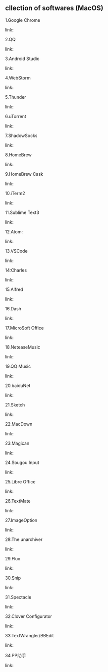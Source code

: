 cllection of softwares (MacOS)
---

1.Google Chrome

link:

2.QQ

link:

3.Android Studio

link:

4.WebStorm

link:

5.Thunder

link:

6.uTorrent

link:

7.ShadowSocks

link:

8.HomeBrew

link:

9.HomeBrew Cask

link:

10.iTerm2

link:

11.Sublime Text3

link:

12.Atom:

link:

13.VSCode

link:

14:Charles

link:

15.Alfred

link:

16.Dash

link:

17.MicroSoft Office

link:

18.NeteaseMusic

link:

19.QQ Music

link:

20.baiduNet

link:

21.Sketch

link:

22.MacDown

link:

23.Magican

link:

24.Sougou Input

link:

25.Libre Office

link:

26.TextMate

link:

27.ImageOption

link:

28.The unarchiver

link:

29.Flux

link:

30.Snip

link:

31.Spectacle

link:

32.Clover Configurator

link:

33.TextWrangler/BBEdit

link:

34.PP助手

link:
